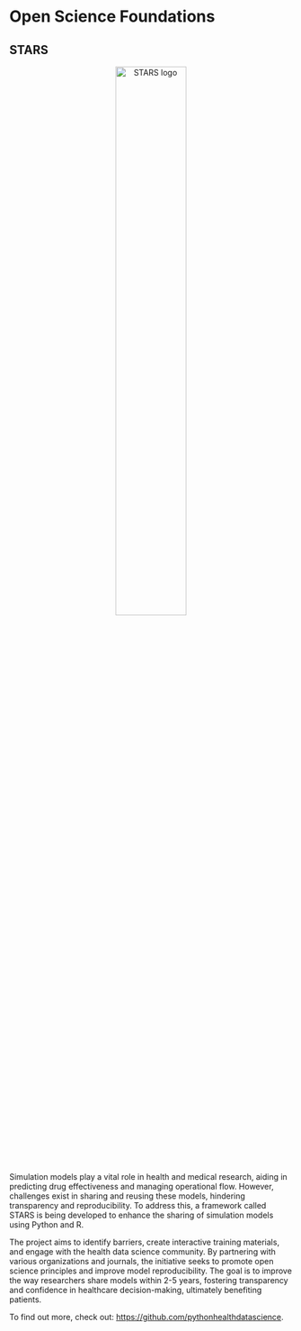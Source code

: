# Open Science Foundations

## STARS

<center><img src="../images/stars_logo_blue_text.png" alt="STARS logo" width=50%0></center>

Simulation models play a vital role in health and medical research, aiding in predicting drug effectiveness and managing operational flow. However, challenges exist in sharing and reusing these models, hindering transparency and reproducibility. To address this, a framework called STARS is being developed to enhance the sharing of simulation models using Python and R.

The project aims to identify barriers, create interactive training materials, and engage with the health data science community. By partnering with various organizations and journals, the initiative seeks to promote open science principles and improve model reproducibility.  The goal is to improve the way researchers share models within 2-5 years, fostering transparency and confidence in healthcare decision-making, ultimately benefiting patients.

To find out more, check out: <https://github.com/pythonhealthdatascience>.
